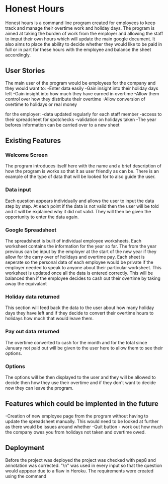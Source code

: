 # Honest Hours

Honest hours is a command line program created for employees to keep track and manage their overtime work and holiday days. The program is aimed at taking the burden of work from the employer and allowing the staff to imput their own hours which will update the main google document. It also aims to place the ability to decide whether they would like to be paid in full or in part for these hours with the employee and balance the sheet accordingly.

## User Stories

The main user of the program would be employees for the company and they would want to:
-Enter data easily 
-Gain insight into their holiday days left
-Gain insight into how much they have earned in overtime
-Allow them control over how they distribute their overtime
-Allow conversion of overtime to holidays or real money

for the employer:
-data updated regularly for each staff member
-access to their spreadsheet for spotchecks
-validation on holidays taken
-The year befores information can be carried over to a new sheet


## Existing Features

### Welcome Screen

The program introduces itself here with the name and a brief description of how the program is works so that it as user friendly as can be. There is an example of the type of data that will be looked for to also guide the user.

### Data input 

Each question appears individually and allows the user to input the data step by step. At each point if the data is not valid then the user will be told and it will be explained why it did not valid. They will then be given the opportunity to enter the data again.

### Google Spreadsheet

The spreadsheet is built of individual employee worksheets. Each worksheet contains the information for the year so far. The from the year previous can be input by the employer at the start of the new year if they allow for the carry over of holidays and overtime pay. Each sheet is seperate so the personal data of each employee would be private if the employer needed to speak to anyone about their particular worksheet. This worksheet is updated once all the data is entered correctly. This will be balanced then if the employee decides to cash out their overtime by taking away the equivalant 

### Holiday data returned

This section will feed back the data to the user about how many holiday days they have left and if they decide to convert their overtime hours to holidays how much that would leave them. 

### Pay out data returned

The overtime converted to cash for the month and for the total since January not paid out will be given to the user here to allow them to see their options.

### Options

The options will be then displayed to the user and they will be allowed to decide then how they use their overtime and if they don't want to decide now they can leave the program.






## Features which could be implented in the future

-Creation of new employee page from the program without having to update the spreadsheet manually. This would need to be looked at further as there would be issues around whether
-Quit button - work out how much the company owes you from holidays not taken and overtime owed.

## Deployment 

Before the project was deployed the project was checked with pep8 and annotation was corrected. "\n" was used in every input so that the question would apppear due to a flaw in Heroku. The requirements were created using the command 


